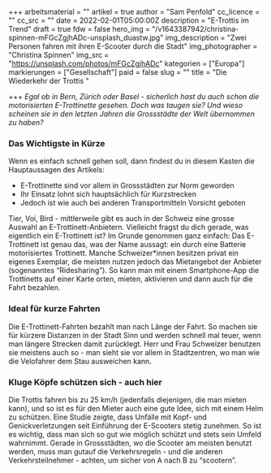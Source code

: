 +++
arbeitsmaterial = ""
artikel = true
author = "Sam Penfold"
cc_licence = ""
cc_src = ""
date = 2022-02-01T05:00:00Z
description = "E-Trottis im Trend"
draft = true
fdw = false
hero_img = "/v1643387942/christina-spinnen-mFGcZgjhADc-unsplash_duastw.jpg"
img_description = "Zwei Personen fahren mit ihren E-Scooter durch die Stadt"
img_photographer = "Christina Spinnen"
img_src = "https://unsplash.com/photos/mFGcZgjhADc"
kategorien = ["Europa"]
markierungen = ["Gesellschaft"]
paid = false
slug = ""
title = "Die Wiederkehr der Trottis "

+++
_Egal ob in Bern, Zürich oder Basel - sicherlich hast du auch schon die motorisierten E-Trottinette gesehen. Doch was taugen sie? Und wieso scheinen sie in den letzten Jahren die Grossstädte der Welt übernommen zu haben?_

### Das Wichtigste in Kürze

Wenn es einfach schnell gehen soll, dann findest du in diesem Kasten die Hauptaussagen des Artikels:

* E-Trottinette sind vor allem in Grossstädten zur Norm geworden
* Ihr Einsatz lohnt sich hauptsächlich für Kurzstrecken
* Jedoch ist wie auch bei anderen Transportmitteln Vorsicht geboten

Tier, Voi, Bird - mittlerweile gibt es auch in der Schweiz eine grosse Auswahl an E-Trottinett-Anbietern. Vielleicht fragst du dich gerade, was eigentlich ein E-Trottinett ist? Im Grunde genommen ganz einfach: Das E-Trottinett ist genau das, was der Name aussagt: ein durch eine Batterie motorisiertes Trottinett. Manche Schweizer*innen besitzen privat ein eigenes Exemplar, die meisten nutzen jedoch das Mietangebot der Anbieter (sogenanntes “Ridesharing”). So kann man mit einem Smartphone-App die Trottinetts auf einer Karte orten, mieten, aktivieren und dann auch für die Fahrt bezahlen.

### Ideal für kurze Fahrten

Die E-Trottinett-Fahrten bezahlt man nach Länge der Fahrt. So machen sie für kürzere Distanzen in der Stadt Sinn und werden schnell mal teuer, wenn man längere Strecken damit zurücklegt. Herr und Frau Schweizer benutzen sie meistens auch so - man sieht sie vor allem in Stadtzentren, wo man wie die Velofahrer dem Stau ausweichen kann.

### Kluge Köpfe schützen sich - auch hier

Die Trottis fahren bis zu 25 km/h (jedenfalls diejenigen, die man mieten kann), und so ist es für den Mieter auch eine gute Idee, sich mit einem Helm zu schützen. Eine Studie zeigte, dass Unfälle mit Kopf- und Genickverletzungen seit Einführung der E-Scooters stetig zunehmen. So ist es wichtig, dass man sich so gut wie möglich schützt und stets sein Umfeld wahrnimmt. Gerade in Grossstädten, wo die Scooter am meisten benutzt werden, muss man gutauf die Verkehrsregeln - und die anderen Verkehrsteilnehmer - achten, um sicher von A nach B zu “scootern”.
